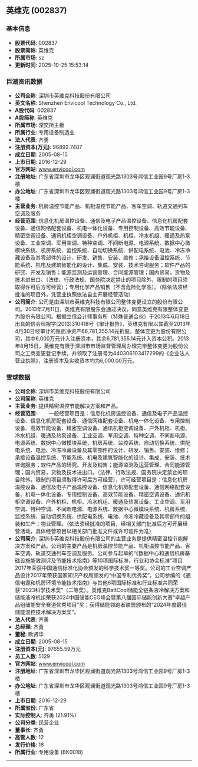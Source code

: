 ## 英维克 (002837)

### 基本信息

- **股票代码**: 002837
- **股票简称**: 英维克
- **所属市场**: sz
- **更新时间**: 2025-10-25 15:53:14

### 巨潮资讯数据

- **公司全称**: 深圳市英维克科技股份有限公司
- **英文名称**: Shenzhen Envicool Technology Co., Ltd.
- **A股代码**: 002837
- **A股简称**: 英维克
- **所属市场**: 深交所主板
- **所属行业**: 专用设备制造业
- **法人代表**: 齐勇
- **注册资本(万元)**: 96892.7487
- **成立日期**: 2005-08-15
- **上市日期**: 2016-12-29
- **官方网站**: www.envicool.com
- **注册地址**: 广东省深圳市龙华区观澜街道观光路1303号鸿信工业园9号厂房1-3楼
- **办公地址**: 广东省深圳市龙华区观澜街道观光路1303号鸿信工业园9号厂房1-3楼
- **主营业务**: 机房温控节能产品、机柜温控节能产品、客车空调、轨道交通列车空调及服务
- **经营范围**: 信息化机房温控设备、通信及电子产品温控设备、信息化机房配套设备、通信网络配套设备、机电一体化设备、专用控制设备、高效节能设备、精密空调设备、通讯机柜空调设备、户外机柜、机柜、冷水机组、暖通及热泵设备、工业空调、军用空调、特种空调、不间断电源、电源系统、数据中心微模块系统、机房系统、监控系统、自动切换系统、供配电系统、电池、冷冻冷藏设备及其零部件的设计、研发、销售、安装、维修；承接设备温控系统、节能系统、机电及建筑智能化的设计、集成、安装、技术咨询服务；软件产品的研究、开发及销售；能源监测及运营管理、合同能源管理；国内贸易，货物及技术进出口。（法律、行政法规、国务院决定禁止的项目除外，限制的项目须取得许可后方可经营）；专用化学产品销售（不含危险化学品）。（除依法须经批准的项目外，凭营业执照依法自主开展经营活动）
- **公司简介**: 公司是由深圳市英维克科技有限公司整体变更设立的股份有限公司。2013年7月11日，英维克有限股东会通过决议，同意英维克有限整体变更为股份有限公司。根据立信会计师事务所（特殊普通合伙）于2013年6月18日出具的信会师报字[2013]310418号《审计报告》，英维克有限以其截至2013年4月30日经审计的账面净资产66,781,355.14元折股，整体变更为股份有限公司，其中6,000万元计入注册资本，其余6,781,355.14元计入资本公积。2013年8月15日，英维克有限于深圳市市场监督管理局办理完毕整体变更为股份公司之工商变更登记手续，并领取了注册号为440306103417299的《企业法人营业执照》，注册资本及实收资本均为6,000.00万元。

### 雪球数据

- **公司全称**: 深圳市英维克科技股份有限公司
- **公司简称**: 英维克
- **主营业务**: 提供精密温控节能解决方案和产品。
- **经营范围**: 　　一般经营项目是：信息化机房温控设备、通信及电子产品温控设备、信息化机房配套设备、通信网络配套设备、机电一体化设备、专用控制设备、高效节能设备、精密空调设备、通讯机柜空调设备、户外机柜、机柜、冷水机组、暖通及热泵设备、工业空调、军用空调、特种空调、不间断电源、电源系统、数据中心微模块系统、机房系统、监控系统、自动切换系统、供配电系统、电池、冷冻冷藏设备及其零部件的设计、研发、销售、安装、维修；承接设备温控系统、节能系统、机电及建筑智能化的设计、集成、安装、技术咨询服务；软件产品的研究、开发及销售；能源监测及运营管理、合同能源管理；国内贸易，货物及技术进出口。（法律、行政法规、国务院决定禁止的项目除外，限制的项目须取得许可后方可经营），许可经营项目是：信息化机房温控设备、通信及电子产品温控设备、信息化机房配套设备、通信网络配套设备、机电一体化设备、专用控制设备、高效节能设备、精密空调设备、通讯机柜空调设备、户外机柜、机柜、冷水机组、暖通及热泵设备、工业空调、军用空调、特种空调、不间断电源、电源系统、数据中心微模块系统、机房系统、监控系统、自动切换系统、供配电系统、电池、冷冻冷藏设备及其零部件的组装和生产；物业管理。（依法须经批准的项目，经相关部门批准后方可开展经营活动，具体经营项目以相关部门批准文件或许可证件为准）
- **公司简介**: 深圳市英维克科技股份有限公司的主营业务是提供精密温控节能解决方案和产品。公司的主要产品是机房温控节能产品、机柜温控节能产品、客车空调、轨道交通列车空调及服务。公司参与起草的“《数据中心和通信机房基础设施能效测评及节能技术指南》等10项国际标准、行业和协会标准”项目2017年荣获中国通信标准化协会颁发的科学技术奖一等奖。公司的工业空调产品设计2017年荣获国家知识产权局颁发的“中国专利优秀奖”。公司参编的《通信电源和机房环境节能技术指南》与其他6项国际标准和行业标准共同荣获“2023科学技术奖”（二等奖）。英维克BattCool储能全链条液冷解决方案和储能液冷机组荣获2024中国储能CEO峰会暨第八届国际储能创新大赛“卓越产品组储能安全赛道优秀项目”奖；获得储能领跑者联盟颁布的“2024年度最佳储能温控技术解决方案奖”。
- **法人代表**: 齐勇
- **总经理**: 齐勇
- **董秘**: 欧贤华
- **成立日期**: 2005-08-15
- **注册资本(元)**: 97655.59万元
- **员工人数**: 5129
- **官方网站**: www.envicool.com
- **注册地址**: 广东省深圳市龙华区观澜街道观光路1303号鸿信工业园9号厂房1-3楼
- **办公地址**: 广东省深圳市龙华区观澜街道观光路1303号鸿信工业园9号厂房1-3楼
- **上市日期**: 2016-12-29
- **所属省份**: 广东省
- **实际控制人**: 齐勇 (21.91%)
- **公司分类**: 民营企业
- **董事长**: 齐勇
- **高管人数**: 12
- **发行价格**: 18
- **所属行业**: 专用设备 (BK0018)

---